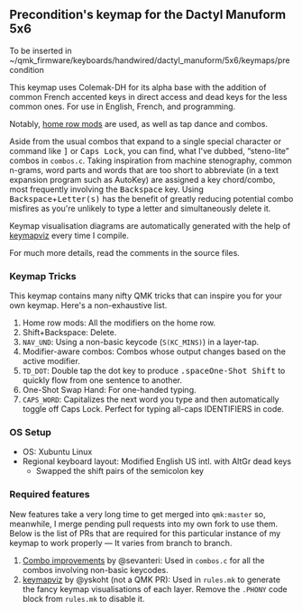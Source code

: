 ## Precondition's keymap for the Dactyl Manuform 5x6
To be inserted in ~/qmk_firmware/keyboards/handwired/dactyl_manuform/5x6/keymaps/precondition

This keymap uses Colemak-DH for its alpha base with the addition of common French accented keys in direct access and dead keys for the less common ones. For use in English, French, and programming.

Notably, [home row mods](https://precondition.github.io/home-row-mods) are used, as well as tap dance and combos.

Aside from the usual combos that expand to a single special character or command like <kbd>]</kbd> or <kbd>Caps Lock</kbd>, you can find, what I've dubbed, “steno-lite” combos in `combos.c`. Taking inspiration from machine stenography, common n-grams, word parts and words that are too short to abbreviate (in a text expansion program such as AutoKey) are assigned a key chord/combo, most frequently involving the <kbd>Backspace</kbd> key. Using <kbd>Backspace</kbd>+<kbd>Letter(s)</kbd> has the benefit of greatly reducing potential combo misfires as you're unlikely to type a letter and simultaneously delete it.

Keymap visualisation diagrams are automatically generated with the help of [keymapviz] every time I compile.

[keymapviz]: https://github.com/yskoht/keymapviz

For much more details, read the comments in the source files.

### Keymap Tricks
This keymap contains many nifty QMK tricks that can inspire you for your own keymap. Here's a non-exhaustive list.

1. Home row mods: All the modifiers on the home row.
2. Shift+Backspace: Delete.
3. `NAV_UND`: Using a non-basic keycode (`S(KC_MINS)`) in a layer-tap.
4. Modifier-aware combos: Combos whose output changes based on the active modifier.
5. `TD_DOT`: Double tap the dot key to produce <kbd>.</kbd><kbd>space</kbd><kbd>One-Shot Shift</kbd> to quickly flow from one sentence to another.
6. One-Shot Swap Hand: For one-handed typing.
7. `CAPS_WORD`: Capitalizes the next word you type and then automatically toggle off Caps Lock. Perfect for typing all-caps IDENTIFIERS in code.

### OS Setup

* OS: Xubuntu Linux
* Regional keyboard layout: Modified English US intl. with AltGr dead keys
    * Swapped the shift pairs of the semicolon key

### Required features
New features take a very long time to get merged into `qmk:master` so, meanwhile, I merge pending pull requests into my own fork to use them. Below is the list of PRs that are required for this particular instance of my keymap to work properly — It varies from branch to branch.

1. [Combo improvements](https://github.com/qmk/qmk_firmware/pull/8591) by @sevanteri: Used in `combos.c` for all the combos involving non-basic keycodes.
2. [keymapviz] by @yskoht (not a QMK PR): Used in `rules.mk` to generate the fancy keymap visualisations of each layer. Remove the `.PHONY` code block from `rules.mk` to disable it.
